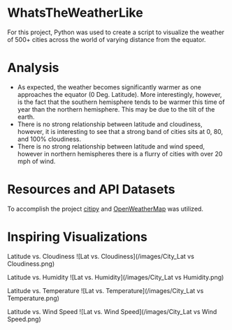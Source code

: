 # WhatsTheWeatherLike
For this project, Python was used to create a script to visualize the weather of 500+ cities across the world of varying distance from the equator.


# Analysis
  - As expected, the weather becomes significantly warmer as one approaches the equator (0 Deg. Latitude). More interestingly, however, is     the fact that the southern hemisphere tends to be warmer this time of year than the northern hemisphere. This may be due to the tilt       of the earth.
  - There is no strong relationship between latitude and cloudiness, however, it is interesting to see that a strong band of cities sits       at 0, 80, and 100% cloudiness.
  - There is no strong relationship between latitude and wind speed, however in northern hemispheres there is a flurry of cities with over     20 mph of wind.


# Resources and API Datasets
To accomplish the project [citipy](https://pypi.org/project/citipy/) and [OpenWeatherMap](https://openweathermap.org/)  was utilized.  


# Inspiring Visualizations

Latitude vs. Cloudiness
![Lat vs. Cloudiness](/images/City_Lat vs Cloudiness.png)

Latitude vs. Humidity
![Lat vs. Humidity](/images/City_Lat vs Humidity.png)

Latitude vs. Temperature
![Lat vs. Temperature](/images/City_Lat vs Temperature.png)

Latitude vs. Wind Speed
![Lat vs. Wind Speed](/images/City_Lat vs Wind Speed.png)
